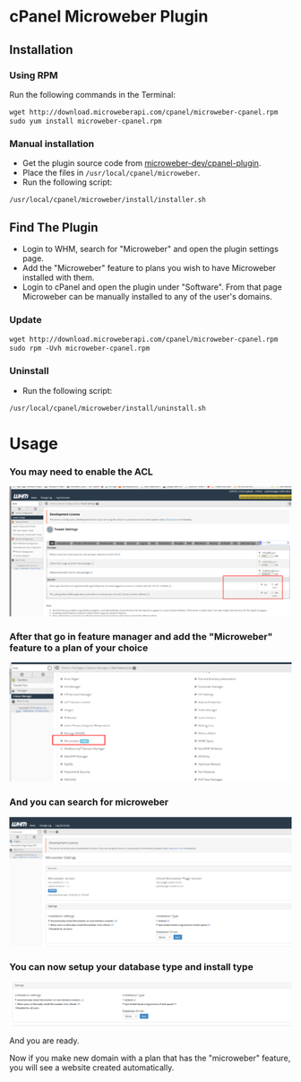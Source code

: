 # cPanel Microweber Plugin

## Installation

### Using RPM

Run the following commands in the Terminal:

```
wget http://download.microweberapi.com/cpanel/microweber-cpanel.rpm
sudo yum install microweber-cpanel.rpm
```
 
### Manual installation

* Get the plugin source code from [microweber-dev/cpanel-plugin](https://github.com/microweber-dev/cpanel-plugin).
* Place the files in `/usr/local/cpanel/microweber`.
* Run the following script:

```
/usr/local/cpanel/microweber/install/installer.sh
```

## Find The Plugin

* Login to WHM, search for "Microweber" and open the plugin settings page.
* Add the "Microweber" feature to plans you wish to have Microweber installed with them.
* Login to cPanel and open the plugin under "Software". From that page Microweber can be manually installed to any of the user's domains.


### Update 

```
wget http://download.microweberapi.com/cpanel/microweber-cpanel.rpm
sudo rpm -Uvh microweber-cpanel.rpm
```

### Uninstall
 
* Run the following script:

```setup_acl.png
/usr/local/cpanel/microweber/install/uninstall.sh
```


 
# Usage 

### You may need to enable the ACL 
![setup_acl.png](assets/setup_acl.png "")
### After that go in feature manager and add the "Microweber" feature to a plan of your choice 
![setup_feature.png](assets/setup_feature.png "")
### And you can search for microweber 
![setup_mw.png](assets/setup_mw.png "")
### You can now setup your database type and install type 
![setup_install_settings.png](assets/setup_install_settings.png "")

And you are ready. 

Now if you make new domain with a plan that has the "microweber" feature, you will see a website created automatically. 






